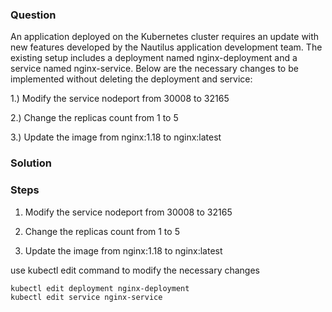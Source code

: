 ### Question
An application deployed on the Kubernetes cluster requires an update with new features developed by the Nautilus application development team. The existing setup includes a deployment named nginx-deployment and a service named nginx-service. Below are the necessary changes to be implemented without deleting the deployment and service:


1.) Modify the service nodeport from 30008 to 32165

2.) Change the replicas count from 1 to 5

3.) Update the image from nginx:1.18 to nginx:latest

### Solution

### Steps

1. Modify the service nodeport from 30008 to 32165

2. Change the replicas count from 1 to 5

3. Update the image from nginx:1.18 to nginx:latest

use kubectl edit command to modify the necessary changes 

```sh
kubectl edit deployment nginx-deployment
kubectl edit service nginx-service 
```